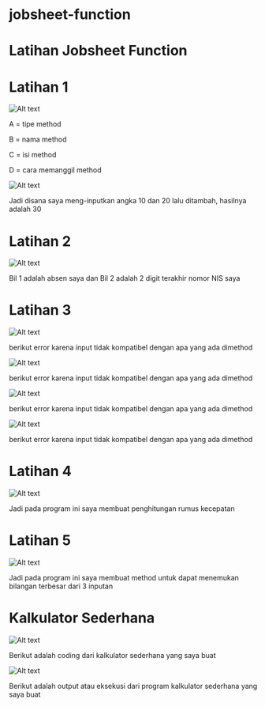 # jobsheet-function

# Latihan Jobsheet Function

# Latihan 1
![Alt text](https://github.com/captainhimer/jobsheet-function/blob/master/fotolatihan1.png)

A = tipe method

B = nama method

C = isi method

D = cara memanggil method

![Alt text](https://github.com/captainhimer/jobsheet-function/blob/master/latihan%201.jpg)

Jadi disana saya meng-inputkan angka 10 dan 20 lalu ditambah, hasilnya adalah 30

# Latihan 2
![Alt text](https://github.com/captainhimer/jobsheet-function/blob/master/latihan%202.jpg)

Bil 1 adalah absen saya dan Bil 2 adalah 2 digit terakhir nomor NIS saya

# Latihan 3
![Alt text](https://github.com/captainhimer/jobsheet-function/blob/master/latihan%203(a).jpg)

berikut error karena input tidak kompatibel dengan apa yang ada dimethod

![Alt text](https://github.com/captainhimer/jobsheet-function/blob/master/latihan%203(b).jpg)

berikut error karena input tidak kompatibel dengan apa yang ada dimethod

![Alt text](https://github.com/captainhimer/jobsheet-function/blob/master/latihan%203(c).jpg)

berikut error karena input tidak kompatibel dengan apa yang ada dimethod

![Alt text](https://github.com/captainhimer/jobsheet-function/blob/master/latihan%203(d).jpg)

berikut error karena input tidak kompatibel dengan apa yang ada dimethod

# Latihan 4
![Alt text](https://github.com/captainhimer/jobsheet-function/blob/master/latihan%204.jpg)

Jadi pada program ini saya membuat penghitungan rumus kecepatan

# Latihan 5
![Alt text](https://github.com/captainhimer/jobsheet-function/blob/master/latihan%205.jpg)

Jadi pada program ini saya membuat method untuk dapat menemukan bilangan terbesar dari 3 inputan

# Kalkulator Sederhana
![Alt text](https://github.com/captainhimer/jobsheet-function/blob/master/coding%20kalkulator%20sederhana.jpg)

Berikut adalah coding dari kalkulator sederhana yang saya buat

![Alt text](https://github.com/captainhimer/jobsheet-function/blob/master/eksekusi%20program%20kalkulator%20sederhana.jpg)

Berikut adalah output atau eksekusi dari program kalkulator sederhana yang saya buat
